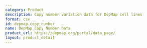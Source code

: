 ```yaml
---
category: Product
description: Copy number variation data for DepMap cell lines
format: csv
id: depmap.copy_number
name: DepMap Copy Number Data
product_url: https://depmap.org/portal/data_page/
layout: product_detail
---
```

